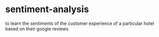 # sentiment-analysis
 to learn the sentiments of the customer experience of a particular hotel based on their google reviews

